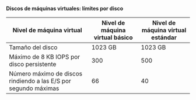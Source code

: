 **Discos de máquinas virtuales: límites por disco**

| Nivel de máquina virtual | Nivel de máquina virtual básico | Nivel de máquina virtual estándar |
| --- | --- | --- |
| Tamaño del disco |1023 GB |1023 GB |
| Máximo de 8 KB IOPS por disco persistente |300 |500 |
| Número máximo de discos rindiendo a las E/S por segundo máximas |66 |40 |



<!--HONumber=Nov16_HO3-->


